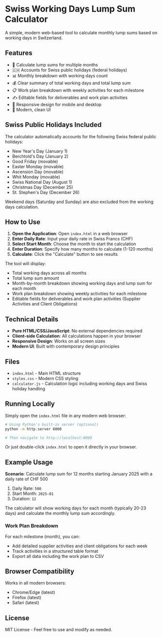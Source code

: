 # Swiss Working Days Lump Sum Calculator

A simple, modern web-based tool to calculate monthly lump sums based on working days in Switzerland.

## Features

- 📅 Calculate lump sums for multiple months
- 🇨🇭 Accounts for Swiss public holidays (federal holidays)
- 📊 Monthly breakdown with working days count
- 💰 Clear summary of total working days and total lump sum
- 📋 Work plan breakdown with weekly activities for each milestone
- ✍️ Editable fields for deliverables and work plan activities
- 📱 Responsive design for mobile and desktop
- 🎨 Modern, clean UI

## Swiss Public Holidays Included

The calculator automatically accounts for the following Swiss federal public holidays:

- New Year's Day (January 1)
- Berchtold's Day (January 2)
- Good Friday (movable)
- Easter Monday (movable)
- Ascension Day (movable)
- Whit Monday (movable)
- Swiss National Day (August 1)
- Christmas Day (December 25)
- St. Stephen's Day (December 26)

Weekend days (Saturday and Sunday) are also excluded from the working days calculation.

## How to Use

1. **Open the Application**: Open `index.html` in a web browser
2. **Enter Daily Rate**: Input your daily rate in Swiss Francs (CHF)
3. **Select Start Month**: Choose the month to start the calculation
4. **Enter Duration**: Specify how many months to calculate (1-120 months)
5. **Calculate**: Click the "Calculate" button to see results

The tool will display:
- Total working days across all months
- Total lump sum amount
- Month-by-month breakdown showing working days and lump sum for each month
- Work plan breakdown showing weekly activities for each milestone
- Editable fields for deliverables and work plan activities (Supplier Activities and Client Obligations)

## Technical Details

- **Pure HTML/CSS/JavaScript**: No external dependencies required
- **Client-side Calculation**: All calculations happen in your browser
- **Responsive Design**: Works on all screen sizes
- **Modern UI**: Built with contemporary design principles

## Files

- `index.html` - Main HTML structure
- `styles.css` - Modern CSS styling
- `calculator.js` - Calculation logic including working days and Swiss holiday handling

## Running Locally

Simply open the `index.html` file in any modern web browser:

```bash
# Using Python's built-in server (optional)
python -m http.server 8000

# Then navigate to http://localhost:8000
```

Or just double-click `index.html` to open it directly in your browser.

## Example Usage

**Scenario**: Calculate lump sum for 12 months starting January 2025 with a daily rate of CHF 500

1. Daily Rate: `500`
2. Start Month: `2025-01`
3. Duration: `12`

The calculator will show working days for each month (typically 20-23 days) and calculate the monthly lump sum accordingly.

### Work Plan Breakdown

For each milestone (month), you can:
- Add detailed supplier activities and client obligations for each week
- Track activities in a structured table format
- Export all data including the work plan to CSV

## Browser Compatibility

Works in all modern browsers:
- Chrome/Edge (latest)
- Firefox (latest)
- Safari (latest)

## License

MIT License - Feel free to use and modify as needed.
